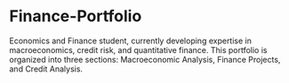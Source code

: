 # Finance-Portfolio
Economics and Finance student, currently developing expertise in macroeconomics, credit risk, and quantitative finance. This portfolio is organized into three sections: Macroeconomic Analysis, Finance Projects, and Credit Analysis.
